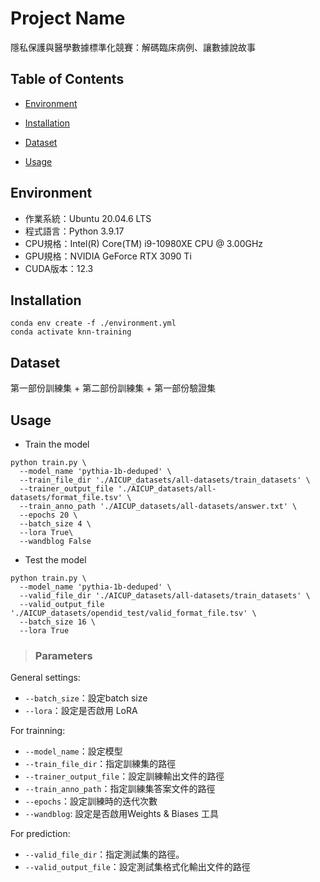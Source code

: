 # Project Name

隱私保護與醫學數據標準化競賽：解碼臨床病例、讓數據說故事

## Table of Contents

- [Environment](#Environment)

- [Installation](#Installation)

- [Dataset](#Dataset)

- [Usage](#Usage)

  


## Environment

- 作業系統：Ubuntu 20.04.6 LTS
- 程式語言：Python 3.9.17
- CPU規格：Intel(R) Core(TM) i9-10980XE CPU @ 3.00GHz
- GPU規格：NVIDIA GeForce RTX 3090 Ti
- CUDA版本：12.3

## Installation

```
conda env create -f ./environment.yml
conda activate knn-training
```

## Dataset

第一部份訓練集 + 第二部份訓練集 + 第一部份驗證集

## Usage

-  Train the model

```
python train.py \
  --model_name 'pythia-1b-deduped' \
  --train_file_dir './AICUP_datasets/all-datasets/train_datasets' \
  --trainer_output_file './AICUP_datasets/all-datasets/format_file.tsv' \
  --train_anno_path './AICUP_datasets/all-datasets/answer.txt' \
  --epochs 20 \
  --batch_size 4 \
  --lora True\
  --wandblog False
```

 -  Test the model

```
python train.py \
  --model_name 'pythia-1b-deduped' \
  --valid_file_dir './AICUP_datasets/all-datasets/train_datasets' \
  --valid_output_file './AICUP_datasets/opendid_test/valid_format_file.tsv' \
  --batch_size 16 \
  --lora True
```

> ### Parameters

General settings:

- `--batch_size`：設定batch size
- `--lora`：設定是否啟用 LoRA

For trainning:

- `--model_name`：設定模型
- `--train_file_dir`：指定訓練集的路徑
- `--trainer_output_file`：設定訓練輸出文件的路徑
- `--train_anno_path`：指定訓練集答案文件的路徑
- `--epochs`：設定訓練時的迭代次數
- `--wandblog`: 設定是否啟用Weights & Biases 工具

For prediction:

- `--valid_file_dir`：指定測試集的路徑。
- `--valid_output_file`：設定測試集格式化輸出文件的路徑

